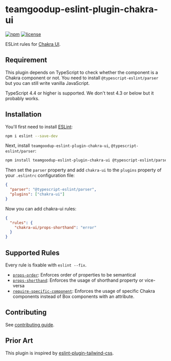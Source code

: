 # teamgoodup-eslint-plugin-chakra-ui

[![npm](https://img.shields.io/npm/v/eslint-plugin-chakra-ui)](https://www.npmjs.com/package/teamgoodup-eslint-plugin-chakra-ui)
[![license](https://img.shields.io/npm/l/eslint-plugin-chakra-ui)](https://github.com/yukukotani/teamgoodup-eslint-plugin-chakra-ui/blob/main/LICENSE)

ESLint rules for [Chakra UI](https://chakra-ui.com/).

## **Requirement**

This plugin depends on TypeScript to check whether the component is a Chakra component or not. You need to install `@typescript-eslint/parser` but you can still write vanilla JavaScript.

TypeScript 4.4 or higher is supported. We don't test 4.3 or below but it probably works.

## Installation

You'll first need to install [ESLint](https://eslint.org/):

```sh
npm i eslint --save-dev
```

Next, install `teamgoodup-eslint-plugin-chakra-ui`, `@typescript-eslint/parser`:

```sh
npm install teamgoodup-eslint-plugin-chakra-ui @typescript-eslint/parser --save-dev
```

Then set the `parser` property and add `chakra-ui` to the `plugins` property of your `.eslintrc` configuration file:

```json
{
  "parser": "@typescript-eslint/parser",
  "plugins": ["chakra-ui"]
}
```

Now you can add chakra-ui rules:

```json
{
  "rules": {
    "chakra-ui/props-shorthand": "error"
  }
}
```

## Supported Rules

Every rule is fixable with `eslint --fix`.

- [`props-order`](https://github.com/yukukotani/eslint-plugin-chakra-ui/blob/main/docs/rules/props-order.md): Enforces order of properties to be semantical
- [`props-shorthand`](https://github.com/yukukotani/eslint-plugin-chakra-ui/blob/main/docs/rules/props-shorthand.md): Enforces the usage of shorthand property or vice-versa
- [`require-specific-component`](https://github.com/yukukotani/eslint-plugin-chakra-ui/blob/main/docs/rules/require-specific-component.md): Enforces the usage of specific Chakra components instead of Box components with an attribute.

## Contributing

See [contributing guide](CONTRIBUTING.md).

## Prior Art

This plugin is inspired by [eslint-plugin-tailwind-css](https://github.com/francoismassart/eslint-plugin-tailwindcss).
